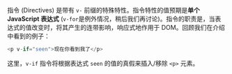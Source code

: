 指令 (Directives) 是带有 `v-` 前缀的特殊特性。指令特性的值预期是**单个 JavaScript 表达式** (`v-for`是例外情况，稍后我们再讨论)。指令的职责是，当表达式的值改变时，将其产生的连带影响，响应式地作用于 DOM。回顾我们在介绍中看到的例子：

```js
<p v-if="seen">现在你看到我了</p>
```



这里，`v-if` 指令将根据表达式 `seen` 的值的真假来插入/移除 `<p>` 元素。